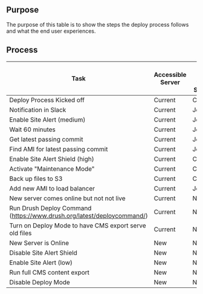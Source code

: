 
## Purpose
The purpose of this table is to show the steps the deploy process follows and what the end user experiences.

## Process

Task | Accessible Server | Task run from Server | CMS Available to Users
---- | ----------------- | -------------------- | ------------------
Deploy Process Kicked off | Current | Current| Yes
Notification in Slack | Current | Jenkins | Yes
Enable Site Alert (medium) | Current | Jenkins | Yes
Wait 60 minutes | Current | Jenkins | Yes
Get latest passing commit | Current | Jenkins
Find AMI for latest passing commit | Current | Jenkins | Yes
Enable Site Alert Shield (high) | Current | Current | No
Activate "Maintenance Mode" | Current | Current | No
Back up files to S3 | Current | Current | No
Add new AMI to load balancer | Current | Jenkins | No
New server comes online but not not live | Current | New | No
Run Drush Deploy Command (https://www.drush.org/latest/deploycommand/) | Current | New | No
Turn on Deploy Mode to have CMS export serve old files | Current | New | No
New Server is Online | New | New | No
Disable Site Alert Shield| New | New | Yes
Enable Site Alert (low)| New | New | Yes
Run full CMS content export | New | New | Yes
Disable Deploy Mode | New | New | Yes
